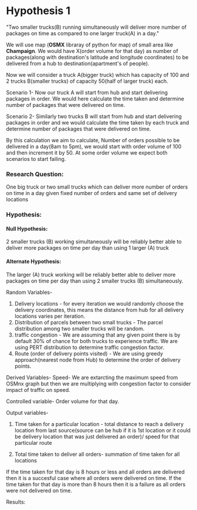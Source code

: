 # Hypothesis 1

"Two smaller trucks(B) running simultaneously will deliver more number of packages on time as compared to one larger truck(A) in a day."

We will use map (**OSMX** libraray of python for map) of small area like **Champaign**. We would have X(order volume for that day) as number of packages(along with destination's latitude and longitude coordinates) to be delivered from a hub to destination(apartment's of people).


Now we will consider a truck A(bigger truck) which has capacity of 100 and 2 trucks B(smaller trucks) of capacity 50(half of larger truck) each.

Scenario 1-
Now our truck A will start from hub and start delivering packages in order. We would here calculate the time taken and determine number of packages that were delivered on time.
 
Scenario 2-
Similarly two trucks B will start from hub and start delivering packages in order and we would calculate the time taken by each truck and determine number of packages that were delivered on time.

By this calculation we aim to calculate, Number of orders possible to be delivered in a day(8am to 5pm), we would start with order volume of 100 and then increment it by 50. At some order volume we expect both scenarios to start failing.

### Research Question:
One big truck or two small trucks which can deliver more number of orders on time in a day given fixed number of orders and same set of delivery locations

### Hypothesis:

#### Null Hypothesis:
2 smaller trucks (B) working simultaneously will be reliably better able to deliver more packages on time per day than using 1 larger (A) truck

#### Alternate Hypothesis:
The larger (A) truck working will be reliably better able to deliver more packages on time per day than using 2 smaller trucks (B) simultaneously.

Random Variables-
1. Delivery locations - for every iteration we would randomly choose the delivery coordinates, this means the distance from hub for all delivery locations varies per iteration.
2. Distribution of parcels between two small trucks - The parcel distribution among two smaller trucks will be random.
3. traffic congestion - We are assuming that any given point there is by default 30% of chance for both trucks to experience traffic. We are using PERT distribution to determine traffic congestion factor.
4. Route (order of delivery points visited) - We are using greedy approach(nearest node from Hub) to determine the order of delivery points.

Derived Variables-
Speed- We are extarcting the maximum speed from OSMnx graph but then we are multiplying with congestion factor to consider impact of traffic on speed.

Controlled variable-
Order volume for that day.

Output variables-
1. Time taken for a particular location - total distance to reach a delivery location from last source(source can be hub if it is 1st location or it could be delivery location that was just delivered an order)/ speed for that particular route

2. Total time taken to deliver all orders- summation of time taken for all locations

If the time taken for that day is 8 hours or less and all orders are delivered then it is a succesful case where all orders were delivered on time.
If the time taken for that day is more than 8 hours then it is a failure as all orders were not delivered on time.


Results:
